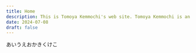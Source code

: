 ```yaml
---
title: Home
description: This is Tomoya Kemmochi's web site. Tomoya Kemmochi is an assistant professor of Graduate School of Engineering, Nagoya University, Japan, and is working on numerical analysis for partial differential equations.
date: 2024-07-08
draft: false
---
```


あいうえおかきくけこ
